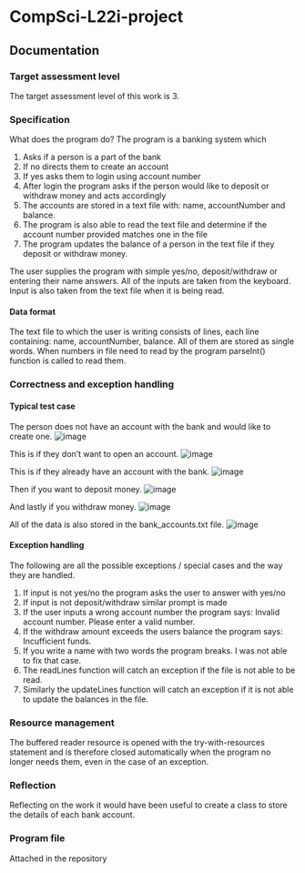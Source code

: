 # CompSci-L22i-project
## Documentation

### Target assessment level
The target assessment level of this work is 3.
### Specification
What does the program do?
The program is a banking system which
1.	Asks if a person is a part of the bank
2.	If no directs them to create an account
3.	If yes asks them to login using account number 
4.	After login the program asks if the person would like to deposit or withdraw money and acts accordingly
5.	The accounts are stored in a text file with: name, accountNumber and balance.
6.	The program is also able to read the text file and determine if the account number provided matches one in the file
7.	The program updates the balance of a person in the text file if they deposit or withdraw money.

The user supplies the program with simple yes/no, deposit/withdraw or entering their name answers. All of the inputs are taken from the keyboard. Input is also taken from the text file when it is being read. 
#### Data format
The text file to which the user is writing consists of lines, each line containing: 
name, accountNumber, balance.
All of them are stored as single words. When numbers in file need to read by the program parseInt() function is called to read them. 
### Correctness and exception handling
#### Typical test case
The person does not have an account with the bank and would like to create one. 
![image](https://user-images.githubusercontent.com/122979300/216600303-93e18675-3960-4076-8d4f-71d40b365a26.png)

This is if they don’t want to open an account.
![image](https://user-images.githubusercontent.com/122979300/216600382-a41394ff-b974-4cd5-9bc9-75c716c30490.png)

This is if they already have an account with the bank.
![image](https://user-images.githubusercontent.com/122979300/216600438-59b85713-fde8-4bd5-90c3-b12adca2d989.png)

Then if you want to deposit money.
![image](https://user-images.githubusercontent.com/122979300/216600500-93ec042d-d4d7-495d-bea0-efef850d062b.png)

And lastly if you withdraw money.
![image](https://user-images.githubusercontent.com/122979300/216600537-0b1ba94b-9e63-422f-b147-5064089e2f59.png)

All of the data is also stored in the bank_accounts.txt file.
![image](https://user-images.githubusercontent.com/122979300/216600598-4df06992-0d2f-451e-b1f7-f5848948a4d7.png)


#### Exception handling
The following are all the possible exceptions / special cases and the way they are handled.
1.	If input is not yes/no the program asks the user to answer with yes/no
2.	If input is not deposit/withdraw similar prompt is made
3.	If the user inputs a wrong account number the program says: Invalid account number. Please enter a valid number. 
4.	If the withdraw amount exceeds the users balance the program says: Incufficient funds. 
5.	If you write a name with two words the program breaks. I was not able to fix that case. 
6.	The readLines function will catch an exception if the file is not able to be read.
7.	Similarly the updateLines function will catch an exception if it is not able to update the balances in the file. 
### Resource management
The buffered reader resource is opened with the try-with-resources statement and is therefore closed automatically when the program no longer needs them, even in the case of an exception. 
### Reflection
Reflecting on the work it would have been useful to create a class to store the details of each bank account. 

### Program file
Attached in the repository
